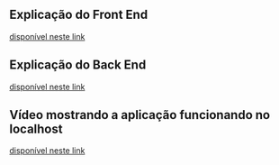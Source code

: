 

## Explicação do Front End

[disponível neste link](https://youtu.be/LWrERhcKc1g)


## Explicação do Back End

[disponível neste link](https://youtu.be/aJeKnpdFTPU)

## Vídeo mostrando  a aplicação funcionando no localhost


[disponível neste link](https://youtu.be/QSCB8B4pgac)



